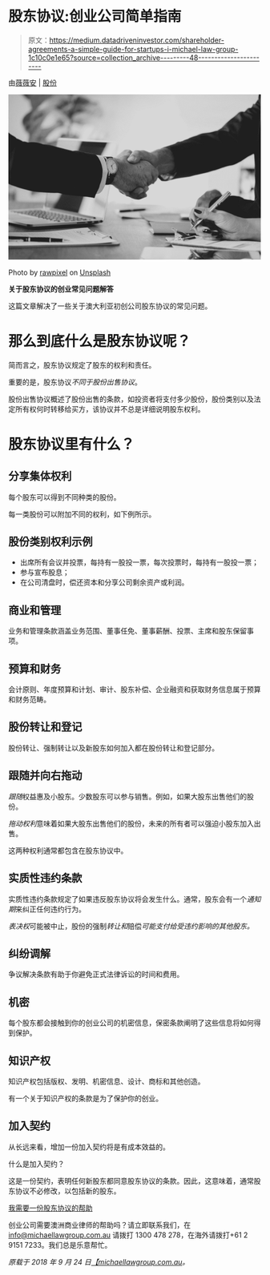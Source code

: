 # 股东协议:创业公司简单指南

> 原文：<https://medium.datadriveninvestor.com/shareholder-agreements-a-simple-guide-for-startups-i-michael-law-group-1c10c0e1e65?source=collection_archive---------48----------------------->

由[薇薇安](https://michaellawgroup.com.au/author/vivian/) | [股份](https://michaellawgroup.com.au/category/shares/)

![](img/31e4b8b56787f9786fa0577a74783ca7.png)

Photo by [rawpixel](https://unsplash.com/@rawpixel?utm_source=medium&utm_medium=referral) on [Unsplash](https://unsplash.com?utm_source=medium&utm_medium=referral)

**关于股东协议的创业常见问题解答**

这篇文章解决了一些关于澳大利亚初创公司股东协议的常见问题。

# 那么到底什么是股东协议呢？

简而言之，股东协议规定了股东的权利和责任。

重要的是，股东协议*不同于股份出售协议*。

股份出售协议概述了股份出售的条款，如投资者将支付多少股份，股份类别以及法定所有权何时转移给买方，该协议并不总是详细说明股东权利。

# 股东协议里有什么？

## 分享集体权利

每个股东可以得到不同种类的股份。

每一类股份可以附加不同的权利，如下例所示。

## **股份类别权利示例**

*   出席所有会议并投票，每持有一股投一票，每次投票时，每持有一股投一票；
*   参与宣布股息；
*   在公司清盘时，偿还资本和分享公司剩余资产或利润。

## 商业和管理

业务和管理条款涵盖业务范围、董事任免、董事薪酬、投票、主席和股东保留事项。

## 预算和财务

会计原则、年度预算和计划、审计、股东补偿、企业融资和获取财务信息属于预算和财务范畴。

## 股份转让和登记

股份转让、强制转让以及新股东如何加入都在股份转让和登记部分。

## 跟随并向右拖动

*跟随*权益惠及小股东。少数股东可以参与销售。例如，如果大股东出售他们的股份。

*拖动权利*意味着如果大股东出售他们的股份，未来的所有者可以强迫小股东加入出售。

这两种权利通常都包含在股东协议中。

## 实质性违约条款

实质性违约条款规定了如果违反股东协议将会发生什么。通常，股东会有一个*通知期*来纠正任何违约行为。

*表决权*可能被中止，股份的强制*转让和*赔偿*可能支付给受违约影响的其他股东。*

## 纠纷调解

争议解决条款有助于你避免正式法律诉讼的时间和费用。

## 机密

每个股东都会接触到你的创业公司的机密信息，保密条款阐明了这些信息将如何得到保护。

## 知识产权

知识产权包括版权、发明、机密信息、设计、商标和其他创造。

有一个关于知识产权的条款是为了保护你的创业。

## 加入契约

从长远来看，增加一份加入契约将是有成本效益的。

什么是加入契约？

这是一份契约，表明任何新股东都同意股东协议的条款。因此，这意味着，通常股东协议不必修改，以包括新的股东。

[我需要一份股东协议的帮助](https://michaellawgroup.com.au/contact-us/)

创业公司需要澳洲商业律师的帮助吗？请立即联系我们，在 info@michaellawgroup.com.au 请拨打 1300 478 278，在海外请拨打+61 2 9151 7233。我们总是乐意帮忙。

*原载于 2018 年 9 月 24 日*[*【michaellawgroup.com.au*](https://michaellawgroup.com.au/2018/09/24/shareholder-agreements-a-simple-guide-for-startups/)*。*
